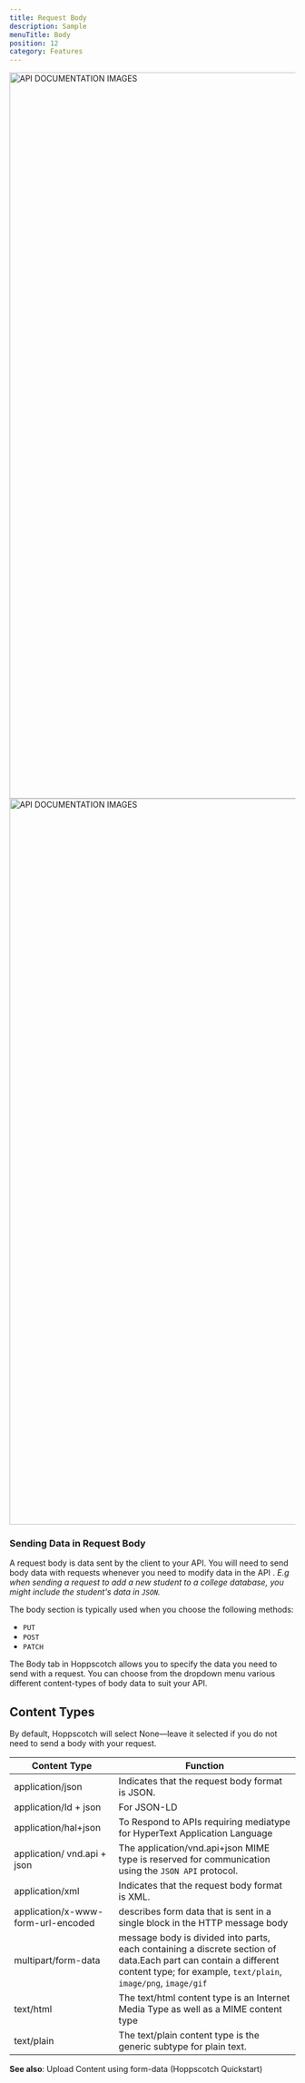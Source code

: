 ```yaml
---
title: Request Body
description: Sample
menuTitle: Body
position: 12
category: Features
---
```


<img src="/features/body-dark.png" class="dark-img" height="1280" width="640" alt="API DOCUMENTATION IMAGES"/>
<img src="/features/body-light.png" class="light-img" height="1280" width="640" alt="API DOCUMENTATION IMAGES"/>

### Sending Data in Request Body

A request body is data sent by the client to your API. You will need to send body data with requests whenever you need to modify data in the API . _E.g when sending a request to add a new student to a college database, you might include the student's data in `JSON`._

The body section is typically used when you choose the following methods:

- `PUT`
- `POST`
- `PATCH`

The Body tab in Hoppscotch allows you to specify the data you need to send with a request.
You can choose from the dropdown menu various different content-types of body data to suit your API.



## Content Types


<alert>
By default, Hoppscotch will select None—leave it selected if you do not need to send a body with your request.
</alert>

| Content Type                      |  Function      |
|-----------------------------------|----------------|
| application/json                   | Indicates that the request body format is JSON.                |
| application/Id + json             |  For JSON-LD           |
| application/hal+json              | To Respond to APIs requiring mediatype for HyperText Application Language | 
| application/ vnd.api + json       | The application/vnd.api+json MIME type is reserved for communication using the  `JSON API` protocol.|
| application/xml                   | Indicates that the request body format is XML. |
| application/x-www-form-url-encoded|   describes form data that is sent in a single block in the HTTP message body |
| multipart/form-data               | message body is divided into parts, each containing a discrete section of data.Each part can contain a different content type; for example, `text/plain`, `image/png`, `image/gif` |
| text/html                         | The text/html content type is an Internet Media Type as well as a MIME content type | 
| text/plain                        | The text/plain content type is the generic subtype for plain text. |


**See also**: <nuxt-link to= "/quickstart/rest#uploading-files-via-an-api">Upload Content using form-data (Hoppscotch Quickstart)</nuxt-link>